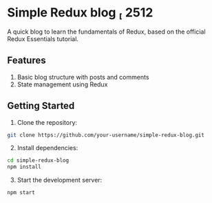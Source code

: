 # Simple Redux blog  2512

A quick blog to learn the fundamentals of Redux, based on the official Redux Essentials tutorial.

## Features

1. Basic blog structure with posts and comments
2. State management using Redux

## Getting Started

1. Clone the repository:

```bash
git clone https://github.com/your-username/simple-redux-blog.git
```

2. Install dependencies:

```bash
cd simple-redux-blog
npm install
```

3. Start the development server:

```bash
npm start
```
